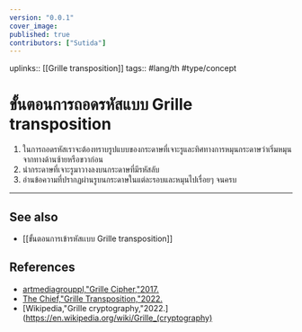 ```yaml
---
version: "0.0.1"
cover_image:
published: true
contributors: ["Sutida"]
---
```

uplinks:: [[Grille transposition]]
tags:: #lang/th #type/concept

# ขั้นตอนการถอดรหัสแบบ Grille transposition
1. ในการถอดรหัสเราจะต้องทราบรูปแบบของกระดาษที่เจาะรูและทิศทางการหมุนกระดาษว่าเริ่มหมุนจากทางด้านซ้ายหรือขวาก่อน
2. นำกระดาษที่เจาะรูมาวางลงบนกระดาษที่มีรหัสลับ
3. อ่านข้อความที่ปรากฏผ่านรูบนกระดาษในแต่ละรอบและหมุนไปเรื่อยๆ จนครบ
 
---
## See also
- [[ขั้นตอนการเข้ารหัสเเบบ Grille transposition]]
## References
- [artmediagrouppl,"Grille Cipher,"2017.](https://youtu.be/IbmOJEGFlK4)
- [The Chief,"Grille Transposition,"2022.](https://theblackchamber552383191.wordpress.com/2020/11/18/grille-transposition/)
- [Wikipedia,"Grille cryptography,"2022.](https://en.wikipedia.org/wiki/Grille_(cryptography)
